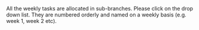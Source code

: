 All the weekly tasks are allocated in sub-branches. Please click on the drop down list. They are numbered orderly and named on a weekly basis (e.g. week 1, week 2 etc).
